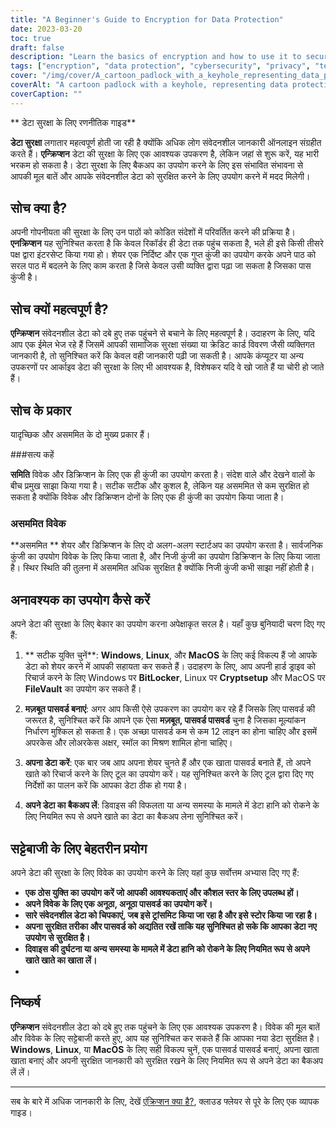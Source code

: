 ```yaml
---
title: "A Beginner's Guide to Encryption for Data Protection"
date: 2023-03-20
toc: true
draft: false
description: "Learn the basics of encryption and how to use it to secure your sensitive data with this beginner's guide to encryption."
tags: ["encryption", "data protection", "cybersecurity", "privacy", "technology", "online security", "symmetric encryption", "asymmetric encryption", "security", "internet privacy", "cryptography", "encrypted messaging", "digital security", "data privacy", "encrypted data", "encryption software", "data encryption", "computer security", "network security", "password protection"]
cover: "/img/cover/A_cartoon_padlock_with_a_keyhole_representing_data_protection.png"
coverAlt: "A cartoon padlock with a keyhole, representing data protection through encryption."
coverCaption: ""
---
```


** डेटा सुरक्षा के लिए रणनीतिक गाइड**  **डेटा सुरक्षा** लगातार महत्वपूर्ण होती जा रही है क्योंकि अधिक लोग संवेदनशील जानकारी ऑनलाइन संग्रहीत करते हैं। **एन्क्रिप्शन** डेटा की सुरक्षा के लिए एक आवश्यक उपकरण है, लेकिन जहां से शुरू करें, यह भारी भरकम हो सकता है। डेटा सुरक्षा के लिए बैकअप का उपयोग करने के लिए इस संभावित संभावना से आपकी मूल बातें और आपके संवेदनशील डेटा को सुरक्षित करने के लिए उपयोग करने में मदद मिलेगी।  ## सोच क्या है?  अपनी गोपनीयता की सुरक्षा के लिए उन पाठों को कोडित संदेशों में परिवर्तित करने की प्रक्रिया है। **एनक्रिप्शन** यह सुनिश्चित करता है कि केवल रिकॉर्डर ही डेटा तक पहुंच सकता है, भले ही इसे किसी तीसरे पक्ष द्वारा इंटरसेप्ट किया गया हो। शेयर एक निर्दिष्ट और एक गुप्त कुंजी का उपयोग करके अपने पाठ को सरल पाठ में बदलने के लिए काम करता है जिसे केवल उसी व्यक्ति द्वारा पढ़ा जा सकता है जिसका पास कुंजी है।  ## सोच क्यों महत्वपूर्ण है?  **एन्क्रिप्शन** संवेदनशील डेटा को दबे हुए तक पहुंचने से बचाने के लिए महत्वपूर्ण है। उदाहरण के लिए, यदि आप एक ईमेल भेज रहे हैं जिसमें आपकी सामाजिक सुरक्षा संख्या या क्रेडिट कार्ड विवरण जैसी व्यक्तिगत जानकारी है, तो सुनिश्चित करें कि केवल वही जानकारी पढ़ी जा सकती है। आपके कंप्यूटर या अन्य उपकरणों पर आर्काइव डेटा की सुरक्षा के लिए भी आवश्यक है, विशेषकर यदि वे खो जाते हैं या चोरी हो जाते हैं।  ## सोच के प्रकार  यादृच्छिक और असममित के दो मुख्य प्रकार हैं।  ###सत्य कहें  **समिति** विवेक और डिक्रिप्शन के लिए एक ही कुंजी का उपयोग करता है। संदेश वाले और देखने वालों के बीच प्रमुख साझा किया गया है। सटीक सटीक और कुशल है, लेकिन यह असममित से कम सुरक्षित हो सकता है क्योंकि विवेक और डिक्रिप्शन दोनों के लिए एक ही कुंजी का उपयोग किया जाता है।  ### असममित विवेक  **असममित ** शेयर और डिक्रिप्शन के लिए दो अलग-अलग स्टार्टअप का उपयोग करता है। सार्वजनिक कुंजी का उपयोग विवेक के लिए किया जाता है, और निजी कुंजी का उपयोग डिक्रिप्शन के लिए किया जाता है। स्थिर स्थिति की तुलना में असममित अधिक सुरक्षित है क्योंकि निजी कुंजी कभी साझा नहीं होती है।  ## अनावश्यक का उपयोग कैसे करें  अपने डेटा की सुरक्षा के लिए बेकार का उपयोग करना अपेक्षाकृत सरल है। यहाँ कुछ बुनियादी चरण दिए गए हैं:  1. ** सटीक युक्ति चुनें**: **Windows**, **Linux**, और **MacOS** के लिए कई विकल्प हैं जो आपके डेटा को शेयर करने में आपकी सहायता कर सकते हैं। उदाहरण के लिए, आप अपनी हार्ड ड्राइव को रिचार्ज करने के लिए Windows पर **BitLocker**, Linux पर **Cryptsetup** और MacOS पर **FileVault** का उपयोग कर सकते हैं।  2. **मज़बूत पासवर्ड बनाएं**: अगर आप किसी ऐसे उपकरण का उपयोग कर रहे हैं जिसके लिए पासवर्ड की जरूरत है, सुनिश्चित करें कि आपने एक ऐसा **मज़बूत, पासवर्ड पासवर्ड** चुना है जिसका मूल्यांकन निर्धारण मुश्किल हो सकता है। एक अच्छा पासवर्ड कम से कम 12 लाइन का होना चाहिए और इसमें अपरकेस और लोअरकेस अक्षर, स्मॉल का मिश्रण शामिल होना चाहिए।  3. **अपना डेटा करें**: एक बार जब आप अपना शेयर चुनते हैं और एक खाता पासवर्ड बनाते हैं, तो अपने खाते को रिचार्ज करने के लिए टूल का उपयोग करें। यह सुनिश्चित करने के लिए टूल द्वारा दिए गए निर्देशों का पालन करें कि आपका डेटा ठीक हो गया है।  4. **अपने डेटा का बैकअप लें**: डिवाइस की विफलता या अन्य समस्या के मामले में डेटा हानि को रोकने के लिए नियमित रूप से अपने खाते का डेटा का बैकअप लेना सुनिश्चित करें।  ## सट्टेबाजी के लिए बेहतरीन प्रयोग  अपने डेटा की सुरक्षा के लिए विवेक का उपयोग करने के लिए यहां कुछ सर्वोत्तम अभ्यास दिए गए हैं:  - **एक ठोस युक्ति का उपयोग करें जो आपकी आवश्यकताएं और कौशल स्तर के लिए उपलब्ध हों।** - **अपने विवेक के लिए एक अनूठा, अनूठा पासवर्ड का उपयोग करें।** - **सारे संवेदनशील डेटा को चिपकाएं, जब इसे ट्रांसमिट किया जा रहा है और इसे स्टोर किया जा रहा है।** - **अपना सुरक्षित तरीका और पासवर्ड को अद्यतित रखें ताकि यह सुनिश्चित हो सके कि आपका डेटा नए उपयोग से सुरक्षित है।** - **दिवाइस की दुर्घटना या अन्य समस्या के मामले में डेटा हानि को रोकने के लिए नियमित रूप से अपने खाते खाते का खाता लें।** - ## निष्कर्ष  **एन्क्रिप्शन** संवेदनशील डेटा को दबे हुए तक पहुंचने के लिए एक आवश्यक उपकरण है। विवेक की मूल बातें और विवेक के लिए सट्टेबाजी करते हुए, आप यह सुनिश्चित कर सकते हैं कि आपका नया डेटा सुरक्षित है। **Windows**, **Linux**, या **MacOS** के लिए सही विकल्प चुनें, एक पासवर्ड पासवर्ड बनाएं, अपना खाता खाता बनाएं और अपनी सुरक्षित जानकारी को सुरक्षित रखने के लिए नियमित रूप से अपने डेटा का बैकअप लें लें।  ______  सब के बारे में अधिक जानकारी के लिए, देखें [एंक्रिप्शन क्या है?](https://www.cloudflare.com/learning/ssl/what-is-encryption/), क्लाउड फ्लेयर से पूरे के लिए एक व्यापक गाइड।